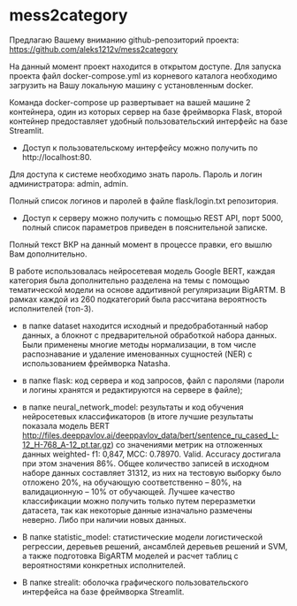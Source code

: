 # mess2category
Предлагаю Вашему вниманию github-репозиторий проекта:
https://github.com/aleks1212v/mess2category

На данный момент проект находится в открытом доступе. Для запуска проекта файл docker-compose.yml из корневого каталога необходимо загрузить на Вашу локальную машину с установленным docker.

Команда docker-compose up развертывает на вашей машине 2 контейнера, один из которых сервер на базе фреймворка Flask, второй контейнер предоставляет удобный пользовательский интерфейс на базе Streamlit.

- Доступ к пользовательскому интерфейсу можно получить по http://localhost:80.

Для доступа к системе необходимо знать пароль. Пароль и логин администратора: admin, admin.

Полный список логинов и паролей в файле flask/login.txt репозитория.

- Доступ к серверу можно получить с помощью REST API, порт 5000, полный список параметров приведен в пояснительной записке.

Полный текст ВКР на данный момент в процессе правки, его вышлю Вам дополнительно.

В работе использовалась нейросетевая модель Google BERT, каждая категория была дополнительно разделена на темы с помощью тематической модели на основе аддитивной регуляризации BigARTM. В рамках каждой из 260 подкатегорий была рассчитана вероятность исполнителей (топ-3).

- в папке dataset находится исходный и предобработанный набор данных, а блокнот с предварительной обработкой набора данных. Были применены многие методы нормализации, в том числе распознавание и удаление именованных сущностей (NER) с использованием фреймворка Natasha.

- в папке flask: код сервера и код запросов, файл с паролями (пароли и логины хранятся и редактируются на сервере в файле);

- в папке neural_network_model: результаты и код обучения нейросетевых классификаторов (в итоге лучшие результаты показала модель BERT http://files.deeppavlov.ai/deeppavlov_data/bert/sentence_ru_cased_L-12_H-768_A-12_pt.tar.gz) со значениями метрик на отложенных данных weighted- f1: 0,847, MCC: 0.78970. Valid. Accuracy достигала при этом значения 86%. Общее количество записей в исходном наборе данных составляет 31312, из них на тестовую выборку было отложено 20%, на обучающую соответственно – 80%, на валидационную – 10% от обучающей. Лучшее качество классификации можно получить только путем переразметки датасета, так как некоторые данные изначально размечены неверно. Либо при наличии новых данных.

- В папке statistic_model: статистические модели логистической регрессии, деревьев решений, ансамблей деревьев решений и SVM, а также подготовка BigARTM моделей и расчет таблиц с вероятностями конкретных исполнителей.

- В папке strealit: оболочка графического пользовательского интерфейса на базе фреймворка Streamlit.
